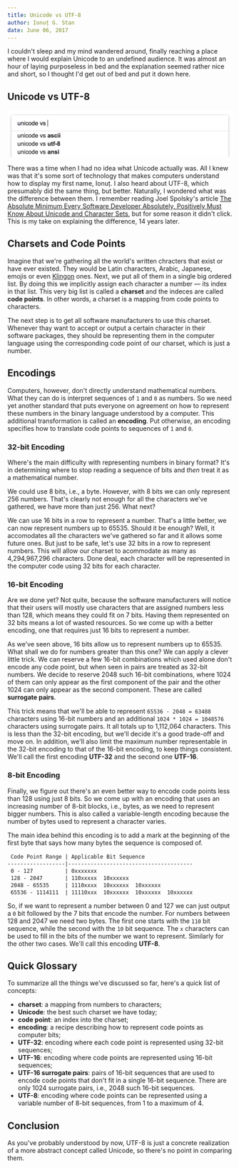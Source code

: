 ```yaml
---
title: Unicode vs UTF-8
author: Ionuț G. Stan
date: June 06, 2017
---
```


I couldn't sleep and my mind wandered around, finally reaching a place where I
would explain Unicode to an undefined audience. It was almost an hour of laying
purposeless in bed and the explanation seemed rather nice and short, so I
thought I'd get out of bed and put it down here.

## Unicode vs UTF-8

<img src="/files/images/unicode-vs-utf-8.png" alt="Google Search auto-suggests unicode vs utf-8." width="670">

There was a time when I had no idea what Unicode actually was. All I knew was
that it's some sort of technology that makes computers understand how to display
my first name, Ionuț. I also heard about UTF-8, which presumably did the same
thing, but better. Naturally, I wondered what was the difference between them. I
remember reading Joel Spolsky's article [The Absolute Minimum Every Software
Developer Absolutely, Positively Must Know About Unicode and Character Sets][0],
but for some reason it didn't click. This is my take on explaining the
difference, 14 years later.

## Charsets and Code Points

Imagine that we're gathering all the world's written chracters that exist or
have ever existed. They would be Latin characters, Arabic, Japanese, emojis or
even [Klingon][1] ones. Next, we put all of them in a single big ordered list.
By doing this we implicitly assign each character a number — its index in that
list. This very big list is called a <strong>charset</strong> and the indeces
are called <strong>code points</strong>. In other words, a charset is a mapping
from code points to characters.

The next step is to get all software manufacturers to use this charset. Whenever
thay want to accept or output a certain character in their software packages,
they should be representing them in the computer language using the
corresponding code point of our charset, which is just a number.

## Encodings

Computers, however, don't directly understand mathematical numbers. What they
can do is interpret sequences of `1` and `0` as numbers. So we need yet another
standard that puts everyone on agreement on how to represent these numbers in
the binary language understood by a computer. This additional transformation is
called an <strong>encoding</strong>. Put otherwise, an encoding specifies how to
translate code points to sequences of `1` and `0`.

### 32-bit Encoding

Where's the main difficulty with representing numbers in binary format? It's in
determining where to stop reading a sequence of bits and _then_ treat it as a
mathematical number.

We could use 8 bits, i.e., a byte. However, with 8 bits we can only represent
256 numbers. That's clearly not enough for all the characters we've gathered, we
have more than just 256. What next?

We can use 16 bits in a row to represent a number. That's a little better, we
can now represent numbers up to 65535. Should it be enough? Well, it accomodates
all the characters we've gathered so far and it allows some future ones. But
just to be safe, let's use 32 bits in a row to represent numbers. This will
allow our charset to acommodate as many as 4,294,967,296 characters. Done deal,
each character will be represented in the computer code using 32 bits for each
character.

### 16-bit Encoding

Are we done yet? Not quite, because the software manufacturers will notice that
their users will mostly use characters that are assigned numbers less than 128,
which means they could fit on 7 bits. Having them represented on 32 bits means a
lot of wasted resources. So we come up with a better encoding, one that requires
just 16 bits to represent a number.

As we've seen above, 16 bits allow us to represent numbers up to 65535. What
shall we do for numbers greater than this one? We can apply a clever little
trick. We can reserve a few 16-bit combinations which used alone don't encode
any code point, but when seen in pairs are treated as 32-bit numbers. We decide
to reserve 2048 such 16-bit combinations, where 1024 of them can only appear as
the first component of the pair and the other 1024 can only appear as the second
component. These are called <strong>surrogate pairs</strong>.

This trick means that we'll be able to represent `65536 - 2048 = 63488`
characters using 16-bit numbers and an additional `1024 * 1024 = 1048576`
characters using surrogate pairs. It all totals up to 1,112,064 characters. This
is less than the 32-bit encoding, but we'll decide it's a good trade-off and
move on. In addition, we'll also limit the maximum number representable in the
32-bit encoding to that of the 16-bit encoding, to keep things consistent. We'll
call the first encoding <strong>UTF-32</strong> and the second one
<strong>UTF-16</strong>.

### 8-bit Encoding

Finally, we figure out there's an even better way to encode code points less
than 128 using just 8 bits. So we come up with an encoding that uses an
increasing number of 8-bit blocks, i.e., bytes, as we need to represent bigger
numbers. This is also called a variable-length encoding because the number of
bytes used to represent a character varies.

The main idea behind this encoding is to add a mark at the beginning of the
first byte that says how many bytes the sequence is composed of.

```
 Code Point Range | Applicable Bit Sequence
------------------|---------------------------------------
 0 - 127          | 0xxxxxxx
 128 - 2047       | 110xxxxx  10xxxxxx
 2048 - 65535     | 1110xxxx  10xxxxxx  10xxxxxx
 65536 - 1114111  | 11110xxx  10xxxxxx  10xxxxxx  10xxxxxx
```

So, if we want to represent a number between 0 and 127 we can just output a `0`
bit followed by the 7 bits that encode the number. For numbers between 128 and
2047 we need two bytes. The first one starts with the `110` bit sequence, while
the second with the `10` bit sequence. The `x` characters can be used to fill in
the bits of the number we want to represent. Similarly for the other two cases.
We'll call this encoding <strong>UTF-8</strong>.

## Quick Glossary

To summarize all the things we've discussed so far, here's a quick list of concepts:

  - <strong>charset</strong>: a mapping from numbers to characters;
  - <strong>Unicode</strong>: the best such charset we have today;
  - <strong>code point</strong>: an index into the charset;
  - <strong>encoding</strong>: a recipe describing how to represent code points
    as computer bits;
  - <strong>UTF-32</strong>: encoding where each code point is represented using
    32-bit sequences;
  - <strong>UTF-16</strong>: encoding where code points are represented using
    16-bit sequences;
  - <strong>UTF-16 surrogate pairs</strong>: pairs of 16-bit sequences that are
    used to encode code points that don't fit in a single 16-bit sequence. There
    are only 1024 surrogate pairs, i.e., 2048 such 16-bit sequences.
  - <strong>UTF-8</strong>: encoding where code points can be represented using
    a variable number of 8-bit sequences, from 1 to a maximum of 4.

## Conclusion

As you've probably understood by now, UTF-8 is just a concrete realization of a
more abstract concept called Unicode, so there's no point in comparing them.

[0]: https://www.joelonsoftware.com/2003/10/08/the-absolute-minimum-every-software-developer-absolutely-positively-must-know-about-unicode-and-character-sets-no-excuses/
[1]: http://www.klingonwiki.net/En/Unicode

